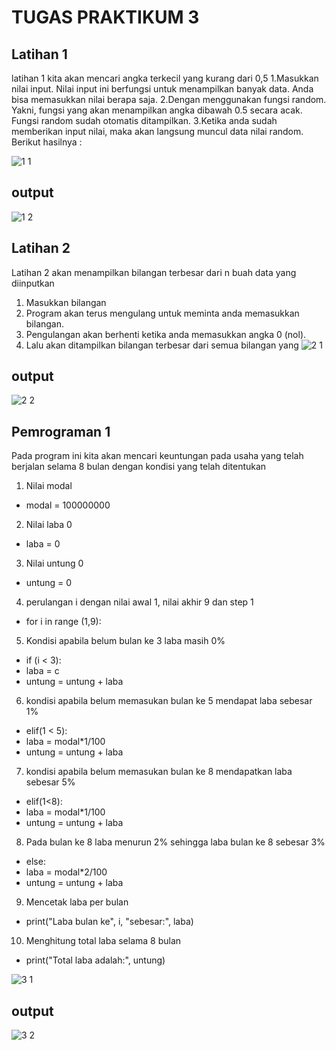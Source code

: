 # TUGAS PRAKTIKUM 3

## Latihan 1
latihan 1 kita akan mencari angka terkecil yang kurang dari 0,5
1.Masukkan nilai input. Nilai input ini berfungsi untuk menampilkan banyak data. Anda bisa memasukkan nilai berapa saja.
2.Dengan menggunakan fungsi random. Yakni, fungsi yang akan menampilkan angka dibawah 0.5 secara acak. Fungsi random sudah otomatis ditampilkan.
3.Ketika anda sudah memberikan input nilai, maka akan langsung muncul data nilai random. Berikut hasilnya :

![1 1](https://user-images.githubusercontent.com/56944673/68371056-b0695480-00f2-11ea-8a52-89cd4fcd2e22.png)
## output
![1 2](https://user-images.githubusercontent.com/56944673/68371381-75b3ec00-00f3-11ea-9626-aa0ccd12870f.png)

## Latihan 2
Latihan 2 akan menampilkan bilangan terbesar dari n buah data yang diinputkan
1. Masukkan bilangan
2. Program akan terus mengulang untuk meminta anda memasukkan bilangan.
3. Pengulangan akan berhenti ketika anda memasukkan angka 0 (nol).
4. Lalu akan ditampilkan bilangan terbesar dari semua bilangan yang
![2 1](https://user-images.githubusercontent.com/56944673/68371483-a431c700-00f3-11ea-9f93-55deb3b4e511.png)
## output
![2 2](https://user-images.githubusercontent.com/56944673/68371583-de9b6400-00f3-11ea-9b9e-d3ac758880a1.png)

## Pemrograman 1
Pada program ini kita akan mencari keuntungan pada usaha yang telah berjalan selama 8 bulan dengan kondisi yang telah ditentukan
1. Nilai modal
- modal = 100000000
2. Nilai laba 0
- laba = 0
3. Nilai untung 0
- untung = 0
4. perulangan i dengan nilai awal 1, nilai akhir 9 dan step 1
- for i in range (1,9):
5. Kondisi apabila belum bulan ke 3 laba masih 0%
- if (i < 3):
- laba = c
- untung = untung + laba
6.  kondisi apabila belum memasukan bulan ke 5 mendapat laba sebesar 1%
- elif(1 < 5):
- laba = modal*1/100
- untung = untung + laba 
7. kondisi apabila belum memasukan bulan ke 8 mendapatkan laba sebesar 5%
- elif(1<8):
- laba = modal*1/100
- untung = untung + laba
8. Pada bulan ke 8 laba menurun 2% sehingga laba bulan ke 8 sebesar 3%
- else:
- laba = modal*2/100
- untung = untung + laba
9. Mencetak laba per bulan
- print("Laba bulan ke", i, "sebesar:", laba)
10. Menghitung total laba selama 8 bulan 
- print("Total laba adalah:", untung)

![3 1](https://user-images.githubusercontent.com/56944673/68371627-f246ca80-00f3-11ea-9e56-5f3a6bcf5021.png)
## output 
![3 2](https://user-images.githubusercontent.com/56944673/68371653-038fd700-00f4-11ea-8b67-28647d3d2142.png)